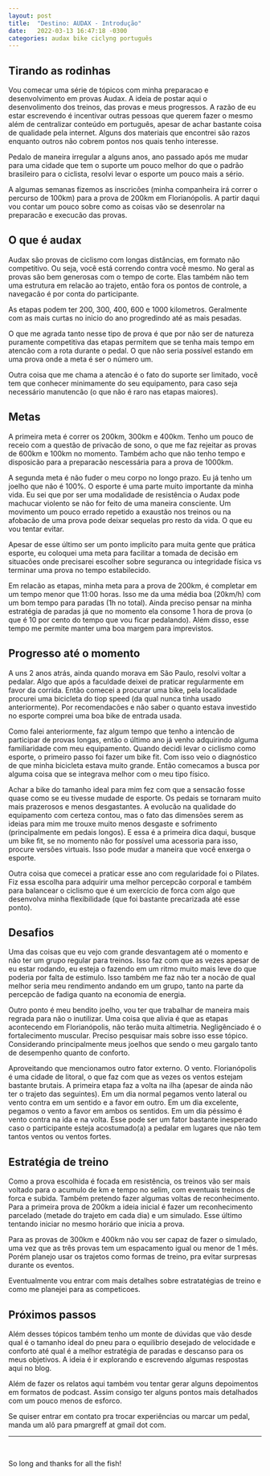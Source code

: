 ```yaml
---
layout: post
title:  "Destino: AUDAX - Introdução"
date:   2022-03-13 16:47:18 -0300
categories: audax bike ciclyng português
---
```


## Tirando as rodinhas

Vou comecar uma série de tópicos com minha preparacao e desenvolvimento em provas Audax. A ideia de postar aqui o desenvolimento dos treinos, das provas e meus progressos. A razão de eu estar escrevendo é incentivar outras pessoas que querem fazer o mesmo além de centralizar conteúdo em português, apesar de achar bastante coisa de qualidade pela internet. Alguns dos materiais que encontrei são razos enquanto outros não cobrem pontos nos quais tenho interesse.

Pedalo de maneira irregular a alguns anos, ano passado após me mudar para uma cidade que tem o suporte um pouco melhor do que o padrão brasileiro para o ciclista, resolvi levar o esporte um pouco mais a sério.

A algumas semanas fizemos as inscricões (minha companheira irá correr o percurso de 100km) para a prova de 200km em Florianópolis. A partir daqui vou contar um pouco sobre como as coisas vão se desenrolar na preparacão e execucão das provas.

## O que é audax

Audax são provas de ciclismo com longas distâncias, em formato não competitivo. Ou seja, você está correndo contra você mesmo. No geral as provas são bem generosas com o tempo de corte. Elas também não tem uma estrutura em relacão ao trajeto, então fora os pontos de controle, a navegacão é por conta do participante.

As etapas podem ter 200, 300, 400, 600 e 1000 kilometros. Geralmente com as mais curtas no inicio do ano progredindo até as mais pesadas.

O que me agrada tanto nesse tipo de prova é que por não ser de natureza puramente competitiva das etapas permitem que se tenha mais tempo em atencão com a rota durante o pedal. O que não seria possível estando em uma prova onde a meta é ser o número um.

Outra coisa que me chama a atencão é o fato do suporte ser limitado, você tem que conhecer minimamente do seu equipamento, para caso seja necessário manutencão (o que não é raro nas etapas maiores).

## Metas

A primeira meta é correr os 200km, 300km e 400km. Tenho um pouco de receio com a questão de privacão de sono, o que me faz rejeitar as provas de 600km e 100km no momento. Também acho que não tenho tempo e disposicão para a preparacão nescessária para a prova de 1000km.

A segunda meta é não fuder o meu corpo no longo prazo. Eu já tenho um joelho que não é 100%. O esporte é uma parte muito importante da minha vida. Eu sei que por ser uma modalidade de resistência o Audax pode machucar violento se não for feito de uma maneira consciente. Um movimento um pouco errado repetido a exaustão nos treinos ou na afobacão de uma prova pode deixar sequelas pro resto da vida. O que eu vou tentar evitar.

Apesar de esse último ser um ponto implicíto para muita gente que prática esporte, eu coloquei uma meta para facilitar a tomada de decisão em situacões onde precisarei escolher sobre seguranca ou integridade física vs terminar uma prova no tempo estabilecido.

Em relacão as etapas, minha meta para a prova de 200km, é completar em um tempo menor que 11:00 horas. Isso me da uma média boa (20km/h) com um bom tempo para paradas (1h no total). Ainda preciso pensar na minha estratégia de paradas já que no momento ela consome 1 hora de prova (o que é 10 por cento do tempo que vou ficar pedalando). Além disso, esse tempo me permite manter uma boa margem para imprevistos.

## Progresso até o momento

A uns 2 anos atrás, ainda quando morava em São Paulo, resolvi voltar a pedalar. Algo que após a faculdade deixei de praticar regularmente em favor da corrida. Então comecei a procurar uma bike, pela localidade procurei uma bicicleta do tiop speed (da qual nunca tinha usado anteriormente). Por recomendacões e não saber o quanto estava investido no esporte comprei uma boa bike de entrada usada.

Como falei anteriormente, faz algum tempo que tenho a intencão de participar de provas longas, então o último ano já venho adquirindo alguma familiaridade com meu equipamento. Quando decidi levar o ciclismo como esporte, o primeiro passo foi fazer um bike fit. Com isso veio o diagnóstico de que minha bicicleta estava muito grande. Então comecamos a busca por alguma coisa que se integrava melhor com o meu tipo físico.

Achar a bike do tamanho ideal para mim fez com que a sensacão fosse quase como se eu tivesse mudade de esporte. Os pedais se tornaram muito mais prazerosos e menos desgastantes. A evolucão na qualidade do equipamento com certeza contou, mas o fato das dimensões serem as ideias para mim me trouxe muito menos desgaste e sofrimento (principalmente em pedais longos). E essa é a primeira dica daqui, busque um bike fit, se no momento não for possível uma acessoria para isso, procure versões virtuais. Isso pode mudar a maneira que você enxerga o esporte.

Outra coisa que comecei a praticar esse ano com regularidade foi o Pilates. Fiz essa escolha para adquirir uma melhor percepcão corporal e também para balancear o ciclismo que é um exercício de forca com algo que desenvolva minha flexibilidade (que foi bastante precarizada até esse ponto).

## Desafios

Uma das coisas que eu vejo com grande desvantagem até o momento e não ter um grupo regular para treinos. Isso faz com que as vezes apesar de eu estar rodando, eu esteja o fazendo em um ritmo muito mais leve do que poderia por falta de estimulo. Isso também me faz não ter a nocão de qual melhor seria meu rendimento andando em um grupo, tanto na parte da percepcão de fadiga quanto na economia de energia.

Outro ponto é meu bendito joelho, vou ter que trabalhar de maneira mais regrada para não o inutilizar. Uma coisa que alivia é que as etapas acontecendo em Florianópolis, não terão muita altimetria. Negligênciado é o fortalecimento muscular. Preciso pesquisar mais sobre isso esse tópico. Considerando principalmente meus joelhos que sendo o meu gargalo tanto de desempenho quanto de conforto.

Aproveitando que mencionamos outro fator externo. O vento. Florianópolis é uma cidade de litoral, o que faz com que as vezes os ventos estejam bastante brutais. A primeira etapa faz a volta na ilha (apesar de ainda não ter o trajeto das seguintes). Em um dia normal pegamos vento lateral ou vento contra em um sentido e a favor em outro. Em um dia excelente, pegamos o vento a favor em ambos os sentidos. Em um dia péssimo é vento contra na ida e na volta. Esse pode ser um fator bastante inesperado caso o participante esteja acostumado(a) a pedalar em lugares que não tem tantos ventos ou ventos fortes.

## Estratégia de treino

Como a prova escolhida é focada em resistência, os treinos vão ser mais voltado para o acumulo de km e tempo no selim, com eventuais treinos de forca e subida. Também pretendo fazer algumas voltas de reconhecimento. Para a primeira prova de 200km a ideia inicial é fazer um reconhecimento parcelado (metade do trajeto em cada dia) e um simulado. Esse último tentando iniciar no mesmo horário que inicia a prova.

Para as provas de 300km e 400km não vou ser capaz de fazer o simulado, uma vez que as três provas tem um espacamento igual ou menor de 1 mês. Porém planejo usar os trajetos como formas de treino, pra evitar surpresas durante os eventos.

Eventualmente vou entrar com mais detalhes sobre estratatégias de treino e como me planejei para as competicoes.

## Próximos passos

Além desses tópicos também tenho um monte de dúvidas que vão desde qual é o tamanho ideal do pneu para o equilibrio desejado de velocidade e conforto até qual é a melhor estratégia de paradas e descanso para os meus objetivos. A ideia é ir explorando e escrevendo algumas respostas aqui no blog.

Além de fazer os relatos aqui também vou tentar gerar alguns depoimentos em formatos de podcast. Assim consigo ter alguns pontos mais detalhados com um pouco menos de esforco.

Se quiser entrar em contato pra trocar experiências ou marcar um pedal, manda um alô para pmargreff at gmail dot com.

---
<br>

So long and thanks for all the fish!
